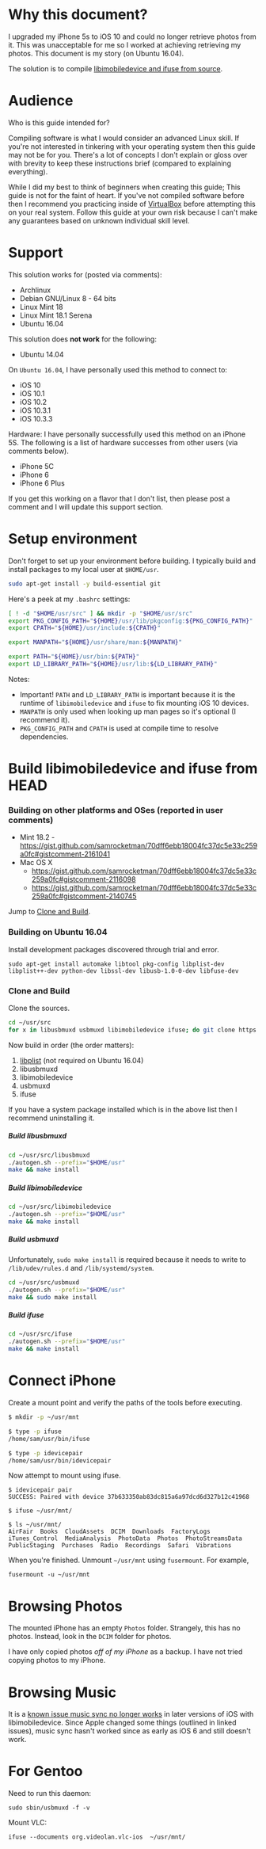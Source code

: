 # Why this document?

I upgraded my iPhone 5s to iOS 10 and could no longer retrieve photos from it.  This was unacceptable for me so I worked at achieving retrieving my photos.  This document is my story (on Ubuntu 16.04).

The solution is to compile [libimobiledevice and ifuse from source](https://github.com/libimobiledevice).

# Audience

Who is this guide intended for?

Compiling software is what I would consider an advanced Linux skill.  If you're not interested in tinkering with your operating system then this guide may not be for you.  There's a lot of concepts I don't explain or gloss over with brevity to keep these instructions brief (compared to explaining everything).

While I did my best to think of beginners when creating this guide; This guide is not for the faint of heart.  If you've not compiled software before then I recommend you practicing inside of [VirtualBox](https://www.virtualbox.org/) before attempting this on your real system.  Follow this guide at your own risk because I can't make any guarantees based on unknown individual skill level.

# Support

This solution works for (posted via comments):

* Archlinux
* Debian GNU/Linux 8 - 64 bits
* Linux Mint 18
* Linux Mint 18.1 Serena
* Ubuntu 16.04

This solution does **not work** for the following:

* Ubuntu 14.04

On `Ubuntu 16.04`, I have personally used this method to connect to:

* iOS 10
* iOS 10.1
* iOS 10.2
* iOS 10.3.1
* iOS 10.3.3

Hardware: I have personally successfully used this method on an iPhone 5S.  The following is a list of hardware successes from other users (via comments below).

* iPhone 5C
* iPhone 6
* iPhone 6 Plus

If you get this working on a flavor that I don't list, then please post a comment and I will update this support section.

# Setup environment

Don't forget to set up your environment before building.  I typically build and install packages to my local user at `$HOME/usr`.

```bash
sudo apt-get install -y build-essential git
```

Here's a peek at my `.bashrc` settings:

```bash
[ ! -d "$HOME/usr/src" ] && mkdir -p "$HOME/usr/src"
export PKG_CONFIG_PATH="${HOME}/usr/lib/pkgconfig:${PKG_CONFIG_PATH}"
export CPATH="${HOME}/usr/include:${CPATH}"

export MANPATH="${HOME}/usr/share/man:${MANPATH}"

export PATH="${HOME}/usr/bin:${PATH}"
export LD_LIBRARY_PATH="${HOME}/usr/lib:${LD_LIBRARY_PATH}"
```

Notes:
* Important! `PATH` and `LD_LIBRARY_PATH` is important because it is the runtime of `libimobiledevice` and `ifuse` to fix mounting iOS 10 devices.
* `MANPATH` is only used when looking up man pages so it's optional (I recommend it).
* `PKG_CONFIG_PATH` and `CPATH` is used at compile time to resolve dependencies.

# Build libimobiledevice and ifuse from HEAD

### Building on other platforms and OSes (reported in user comments)

* Mint 18.2 - https://gist.github.com/samrocketman/70dff6ebb18004fc37dc5e33c259a0fc#gistcomment-2161041
* Mac OS X
  - https://gist.github.com/samrocketman/70dff6ebb18004fc37dc5e33c259a0fc#gistcomment-2116098
  - https://gist.github.com/samrocketman/70dff6ebb18004fc37dc5e33c259a0fc#gistcomment-2140745 

Jump to [Clone and Build](#clone-and-build).

### Building on Ubuntu 16.04

Install development packages discovered through trial and error.

```
sudo apt-get install automake libtool pkg-config libplist-dev libplist++-dev python-dev libssl-dev libusb-1.0-0-dev libfuse-dev
```

### Clone and Build

Clone the sources.

```bash
cd ~/usr/src
for x in libusbmuxd usbmuxd libimobiledevice ifuse; do git clone https://github.com/libimobiledevice/${x}.git;done
```

Now build in order (the order matters):

1. [libplist](https://github.com/libimobiledevice/libplist) (not required on Ubuntu 16.04)
2. libusbmuxd
3. libimobiledevice
4. usbmuxd
5. ifuse

If you have a system package installed which is in the above list then I recommend uninstalling it.

##### Build libusbmuxd

```bash
cd ~/usr/src/libusbmuxd
./autogen.sh --prefix="$HOME/usr"
make && make install
```

##### Build libimobiledevice

```bash
cd ~/usr/src/libimobiledevice
./autogen.sh --prefix="$HOME/usr"
make && make install
```

##### Build usbmuxd

Unfortunately, `sudo make install` is required because it needs to write to `/lib/udev/rules.d` and `/lib/systemd/system`.

```bash
cd ~/usr/src/usbmuxd
./autogen.sh --prefix="$HOME/usr"
make && sudo make install
```

##### Build ifuse

```bash
cd ~/usr/src/ifuse
./autogen.sh --prefix="$HOME/usr"
make && make install
```

# Connect iPhone

Create a mount point and verify the paths of the tools before executing.

```bash
$ mkdir -p ~/usr/mnt

$ type -p ifuse
/home/sam/usr/bin/ifuse

$ type -p idevicepair
/home/sam/usr/bin/idevicepair
```

Now attempt to mount using ifuse.

```
$ idevicepair pair
SUCCESS: Paired with device 37b633350ab83dc815a6a97dcd6d327b12c41968

$ ifuse ~/usr/mnt/

$ ls ~/usr/mnt/
AirFair  Books  CloudAssets  DCIM  Downloads  FactoryLogs  iTunes_Control  MediaAnalysis  PhotoData  Photos  PhotoStreamsData  PublicStaging  Purchases  Radio  Recordings  Safari  Vibrations
```

When you're finished.  Unmount `~/usr/mnt` using `fusermount`.  For example,

```
fusermount -u ~/usr/mnt
```

# Browsing Photos

The mounted iPhone has an empty `Photos` folder.  Strangely, this has no photos.  Instead, look in the `DCIM` folder for photos.

I have only copied photos _off of my iPhone_ as a backup.  I have not tried copying photos to my iPhone.

# Browsing Music

It is a [known issue music sync no longer works][music] in later versions of iOS with libimobiledevice.  Since Apple changed some things (outlined in linked issues), music sync hasn't worked since as early as iOS 6 and still doesn't work.

[music]: https://github.com/search?q=org%3Alibimobiledevice+music&type=Issues


# For Gentoo

Need to run this daemon:

```
sudo sbin/usbmuxd -f -v
```

Mount VLC:

```
ifuse --documents org.videolan.vlc-ios  ~/usr/mnt/
```

